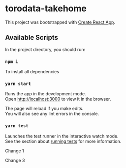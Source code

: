 # torodata-takehome

This project was bootstrapped with [Create React App](https://github.com/facebook/create-react-app).

## Available Scripts

In the project directory, you should run:

### `npm i`

To install all dependencies

### `yarn start`

Runs the app in the development mode.<br />
Open [http://localhost:3000](http://localhost:3000) to view it in the browser.

The page will reload if you make edits.<br />
You will also see any lint errors in the console.

### `yarn test`

Launches the test runner in the interactive watch mode.<br />
See the section about [running tests](https://facebook.github.io/create-react-app/docs/running-tests) for more information.

Change 1

Change 3